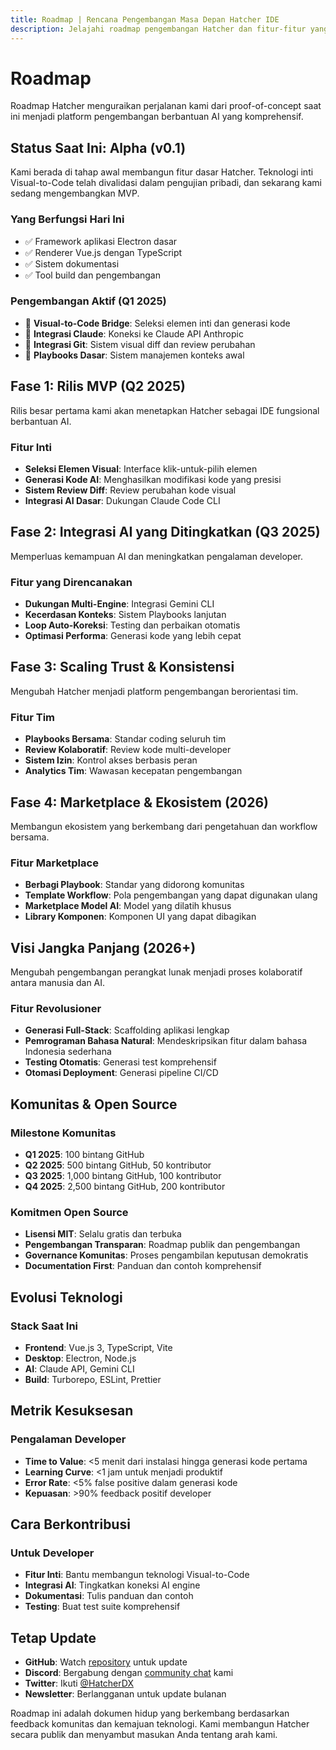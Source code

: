 ```yaml
---
title: Roadmap | Rencana Pengembangan Masa Depan Hatcher IDE
description: Jelajahi roadmap pengembangan Hatcher dan fitur-fitur yang akan datang. Lihat apa yang direncanakan untuk pengembangan berbantuan AI, integrasi baru, dan peningkatan platform.
---
```


# Roadmap

Roadmap Hatcher menguraikan perjalanan kami dari proof-of-concept saat ini menjadi platform pengembangan berbantuan AI yang komprehensif.

## Status Saat Ini: Alpha (v0.1)

Kami berada di tahap awal membangun fitur dasar Hatcher. Teknologi inti Visual-to-Code telah divalidasi dalam pengujian pribadi, dan sekarang kami sedang mengembangkan MVP.

### Yang Berfungsi Hari Ini

- ✅ Framework aplikasi Electron dasar
- ✅ Renderer Vue.js dengan TypeScript
- ✅ Sistem dokumentasi
- ✅ Tool build dan pengembangan

### Pengembangan Aktif (Q1 2025)

- 🔄 **Visual-to-Code Bridge**: Seleksi elemen inti dan generasi kode
- 🔄 **Integrasi Claude**: Koneksi ke Claude API Anthropic
- 🔄 **Integrasi Git**: Sistem visual diff dan review perubahan
- 🔄 **Playbooks Dasar**: Sistem manajemen konteks awal

## Fase 1: Rilis MVP (Q2 2025)

Rilis besar pertama kami akan menetapkan Hatcher sebagai IDE fungsional berbantuan AI.

### Fitur Inti

- **Seleksi Elemen Visual**: Interface klik-untuk-pilih elemen
- **Generasi Kode AI**: Menghasilkan modifikasi kode yang presisi
- **Sistem Review Diff**: Review perubahan kode visual
- **Integrasi AI Dasar**: Dukungan Claude Code CLI

## Fase 2: Integrasi AI yang Ditingkatkan (Q3 2025)

Memperluas kemampuan AI dan meningkatkan pengalaman developer.

### Fitur yang Direncanakan

- **Dukungan Multi-Engine**: Integrasi Gemini CLI
- **Kecerdasan Konteks**: Sistem Playbooks lanjutan
- **Loop Auto-Koreksi**: Testing dan perbaikan otomatis
- **Optimasi Performa**: Generasi kode yang lebih cepat

## Fase 3: Scaling Trust & Konsistensi

Mengubah Hatcher menjadi platform pengembangan berorientasi tim.

### Fitur Tim

- **Playbooks Bersama**: Standar coding seluruh tim
- **Review Kolaboratif**: Review kode multi-developer
- **Sistem Izin**: Kontrol akses berbasis peran
- **Analytics Tim**: Wawasan kecepatan pengembangan

## Fase 4: Marketplace & Ekosistem (2026)

Membangun ekosistem yang berkembang dari pengetahuan dan workflow bersama.

### Fitur Marketplace

- **Berbagi Playbook**: Standar yang didorong komunitas
- **Template Workflow**: Pola pengembangan yang dapat digunakan ulang
- **Marketplace Model AI**: Model yang dilatih khusus
- **Library Komponen**: Komponen UI yang dapat dibagikan

## Visi Jangka Panjang (2026+)

Mengubah pengembangan perangkat lunak menjadi proses kolaboratif antara manusia dan AI.

### Fitur Revolusioner

- **Generasi Full-Stack**: Scaffolding aplikasi lengkap
- **Pemrograman Bahasa Natural**: Mendeskripsikan fitur dalam bahasa Indonesia sederhana
- **Testing Otomatis**: Generasi test komprehensif
- **Otomasi Deployment**: Generasi pipeline CI/CD

## Komunitas & Open Source

### Milestone Komunitas

- **Q1 2025**: 100 bintang GitHub
- **Q2 2025**: 500 bintang GitHub, 50 kontributor
- **Q3 2025**: 1,000 bintang GitHub, 100 kontributor
- **Q4 2025**: 2,500 bintang GitHub, 200 kontributor

### Komitmen Open Source

- **Lisensi MIT**: Selalu gratis dan terbuka
- **Pengembangan Transparan**: Roadmap publik dan pengembangan
- **Governance Komunitas**: Proses pengambilan keputusan demokratis
- **Documentation First**: Panduan dan contoh komprehensif

## Evolusi Teknologi

### Stack Saat Ini

- **Frontend**: Vue.js 3, TypeScript, Vite
- **Desktop**: Electron, Node.js
- **AI**: Claude API, Gemini CLI
- **Build**: Turborepo, ESLint, Prettier

## Metrik Kesuksesan

### Pengalaman Developer

- **Time to Value**: <5 menit dari instalasi hingga generasi kode pertama
- **Learning Curve**: <1 jam untuk menjadi produktif
- **Error Rate**: <5% false positive dalam generasi kode
- **Kepuasan**: >90% feedback positif developer

## Cara Berkontribusi

### Untuk Developer

- **Fitur Inti**: Bantu membangun teknologi Visual-to-Code
- **Integrasi AI**: Tingkatkan koneksi AI engine
- **Dokumentasi**: Tulis panduan dan contoh
- **Testing**: Buat test suite komprehensif

## Tetap Update

- **GitHub**: Watch [repository](https://github.com/HatcherDX/dx-engine) untuk update
- **Discord**: Bergabung dengan [community chat](https://discord.gg/hatcher) kami
- **Twitter**: Ikuti [@HatcherDX](https://twitter.com/HatcherDX)
- **Newsletter**: Berlangganan untuk update bulanan

Roadmap ini adalah dokumen hidup yang berkembang berdasarkan feedback komunitas dan kemajuan teknologi. Kami membangun Hatcher secara publik dan menyambut masukan Anda tentang arah kami.
